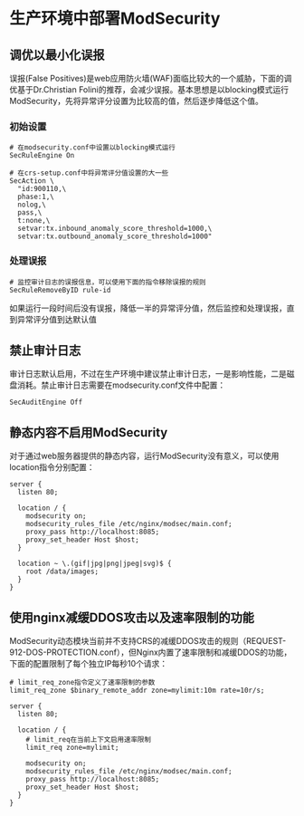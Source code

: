 # 生产环境中部署ModSecurity

## 调优以最小化误报

误报(False Positives)是web应用防火墙(WAF)面临比较大的一个威胁，下面的调优基于Dr.Christian Folini的推荐，会减少误报。基本思想是以blocking模式运行ModSecurity，先将异常评分设置为比较高的值，然后逐步降低这个值。

### 初始设置

```
# 在modsecurity.conf中设置以blocking模式运行
SecRuleEngine On

# 在crs-setup.conf中将异常评分值设置的大一些
SecAction \
  "id:900110,\
  phase:1,\
  nolog,\
  pass,\
  t:none,\
  setvar:tx.inbound_anomaly_score_threshold=1000,\
  setvar:tx.outbound_anomaly_score_threshold=1000"
```

### 处理误报

```
# 监控审计日志的误报信息，可以使用下面的指令移除误报的规则
SecRuleRemoveByID rule-id
```

如果运行一段时间后没有误报，降低一半的异常评分值，然后监控和处理误报，直到异常评分值到达默认值

## 禁止审计日志

审计日志默认启用，不过在生产环境中建议禁止审计日志，一是影响性能，二是磁盘消耗。禁止审计日志需要在modsecurity.conf文件中配置：
```
SecAuditEngine Off
```

## 静态内容不启用ModSecurity

对于通过web服务器提供的静态内容，运行ModSecurity没有意义，可以使用location指令分别配置：
```
server {
  listen 80;
  
  location / {
    modsecurity on;
    modsecurity_rules_file /etc/nginx/modsec/main.conf;
    proxy_pass http://localhost:8085;
    proxy_set_header Host $host;
  }

  location ~ \.(gif|jpg|png|jpeg|svg)$ {
    root /data/images;
  }
}
```

## 使用nginx减缓DDOS攻击以及速率限制的功能

ModSecurity动态模块当前并不支持CRS的减缓DDOS攻击的规则（REQUEST-912-DOS-PROTECTION.conf），但Nginx内置了速率限制和减缓DDOS的功能，下面的配置限制了每个独立IP每秒10个请求：
```
# limit_req_zone指令定义了速率限制的参数
limit_req_zone $binary_remote_addr zone=mylimit:10m rate=10r/s;

server {
  listen 80;

  location / {
    # limit_req在当前上下文启用速率限制
    limit_req zone=mylimit;

    modsecurity on;
    modsecurity_rules_file /etc/nginx/modsec/main.conf;
    proxy_pass http://localhost:8085;
    proxy_set_header Host $host;
  }
}
```
